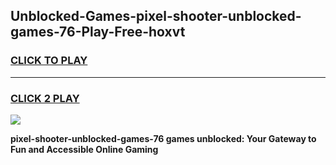 
## Unblocked-Games-pixel-shooter-unblocked-games-76-Play-Free-hoxvt
<h3>
<a href="https://premium76.site?title=pixel-shooter-unblocked-games-76&ref=18A1">CLICK TO PLAY</a></h3>
<hr>

<h3>
<a href="https://premium76.site?title=pixel-shooter-unblocked-games-76&ref=18A1">CLICK 2 PLAY</a>
  
</h3>

<a href="https://premium76.site?title=pixel-shooter-unblocked-games-76&ref=18A1"><img src="https://clearcache.store/games.png"></a>


**pixel-shooter-unblocked-games-76 games unblocked: Your Gateway to Fun and Accessible Online Gaming**
